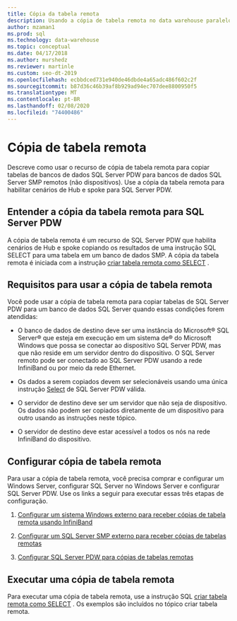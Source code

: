 ```yaml
---
title: Cópia da tabela remota
description: Usando a cópia de tabela remota no data warehouse paralelo do sistema de plataforma de análise.
author: mzaman1
ms.prod: sql
ms.technology: data-warehouse
ms.topic: conceptual
ms.date: 04/17/2018
ms.author: murshedz
ms.reviewer: martinle
ms.custom: seo-dt-2019
ms.openlocfilehash: ecbbdced731e940de46dbde4a65adc486f602c2f
ms.sourcegitcommit: b87d36c46b39af8b929ad94ec707dee8800950f5
ms.translationtype: MT
ms.contentlocale: pt-BR
ms.lasthandoff: 02/08/2020
ms.locfileid: "74400486"
---
```

# <a name="remote-table-copy"></a>Cópia de tabela remota
Descreve como usar o recurso de cópia de tabela remota para copiar tabelas de bancos de dados SQL Server PDW para bancos de dados SQL Server SMP remotos (não dispositivos). Use a cópia da tabela remota para habilitar cenários de Hub e spoke para SQL Server PDW.  
  
## <a name="BasicsPDE"></a>Entender a cópia da tabela remota para SQL Server PDW  
A cópia de tabela remota é um recurso de SQL Server PDW que habilita cenários de Hub e spoke copiando os resultados de uma instrução SQL SELECT para uma tabela em um banco de dados SMP. A cópia da tabela remota é iniciada com a instrução [criar tabela remota como SELECT](../t-sql/statements/create-remote-table-as-select-parallel-data-warehouse.md) .  
  
## <a name="BasicsPrerequisites"></a>Requisitos para usar a cópia de tabela remota  
Você pode usar a cópia de tabela remota para copiar tabelas de SQL Server PDW para um banco de dados SQL Server quando essas condições forem atendidas:  
  
-   O banco de dados de destino deve ser uma instância do Microsoft® SQL Server® que esteja em execução em um sistema de® do Microsoft Windows que possa se conectar ao dispositivo SQL Server PDW, mas que não reside em um servidor dentro do dispositivo. O SQL Server remoto pode ser conectado ao SQL Server PDW usando a rede InfiniBand ou por meio da rede Ethernet.  
  
-   Os dados a serem copiados devem ser selecionáveis usando uma única instrução [Select](../t-sql/queries/select-transact-sql.md) de SQL Server PDW válida.  
  
-   O servidor de destino deve ser um servidor que não seja de dispositivo. Os dados não podem ser copiados diretamente de um dispositivo para outro usando as instruções neste tópico.  
  
-   O servidor de destino deve estar acessível a todos os nós na rede InfiniBand do dispositivo.  
  
## <a name="ConfigureRemote"></a>Configurar cópia de tabela remota  
Para usar a cópia de tabela remota, você precisa comprar e configurar um Windows Server, configurar SQL Server no Windows Server e configurar SQL Server PDW. Use os links a seguir para executar essas três etapas de configuração.  
  
1.  [Configurar um sistema Windows externo para receber cópias de tabela remota usando InfiniBand](configure-an-external-windows-system-to-receive-remote-table-copies-using-infiniband.md)  
  
2.  [Configurar um SQL Server SMP externo para receber cópias de tabelas remotas](configure-an-external-smp-sql-server-to-receive-remote-table-copies.md)  
  
3.  [Configurar SQL Server PDW para cópias de tabelas remotas](configure-sql-server-pdw-for-remote-table-copies.md)  
  
## <a name="PerformRemote"></a>Executar uma cópia de tabela remota  
Para executar uma cópia de tabela remota, use a instrução SQL [criar tabela remota como SELECT](../t-sql/statements/create-remote-table-as-select-parallel-data-warehouse.md) . Os exemplos são incluídos no tópico criar tabela remota.  
  
<!-- MISSING LINKS 
## See Also  
[Common Metadata Query Examples &#40;SQL Server PDW&#41;](../sqlpdw/common-metadata-query-examples-sql-server-pdw.md)  
-->
  
